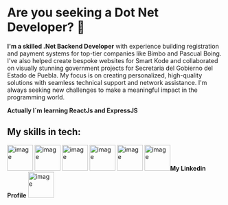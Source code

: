 # Are you seeking a Dot Net Developer? 👋

**I'm a skilled .Net Backend Developer** with experience building registration and payment systems for top-tier companies like Bimbo and Pascual Boing. I've also helped create bespoke websites for Smart Kode and collaborated on visually stunning government projects for Secretaria del Gobierno del Estado de Puebla. My focus is on creating personalized, high-quality solutions with seamless technical support and network assistance. I'm always seeking new challenges to make a meaningful impact in the programming world.

**Actually I´m learning ReactJs and ExpressJS**

## My skills in tech:
<image src="https://user-images.githubusercontent.com/110134629/230747163-6c1e9d71-ecc0-4d10-b85b-ad5d94d93568.png" alt="image" width="60">
<image src="https://user-images.githubusercontent.com/110134629/230747177-920108fe-976d-4dc5-b1c3-08b019a64bdf.png" alt="image" width="60">
<image src="https://user-images.githubusercontent.com/110134629/230747183-7de8e9ff-159e-49d8-af7a-27cc3fa4682d.png" alt="image" width="60">
<image src="https://user-images.githubusercontent.com/110134629/230747215-b9488223-2a6a-4a6d-8ee2-fea14391d4b2.png" alt="image" width="60">
<image src="https://user-images.githubusercontent.com/110134629/230747231-876a1444-e168-4006-8fb5-28022e1db18f.png" alt="image" width="60">
<image src="https://user-images.githubusercontent.com/110134629/230747407-3750ecb0-75b8-4fdd-88f2-823231d2609d.png" alt="image" width="60"


**My Linkedin Profile**
<image src="https://user-images.githubusercontent.com/110134629/230747440-86e0f88e-4872-48a9-a4c2-bc42245a3559.png" alt="image" width="60">
